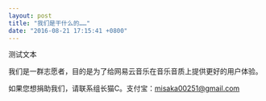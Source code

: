 ```yaml
---
layout: post
title: "我们是干什么的……"
date: "2016-08-21 17:15:41 +0800"
---
```

测试文本

我们是一群志愿者，目的是为了给网易云音乐在音乐音质上提供更好的用户体验。

如果您想捐助我们，请联系组长猫C。支付宝：misaka00251@gmail.com
